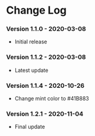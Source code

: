 # Change Log

### Version 1.1.0 - 2020-03-08

- Initial release

### Version 1.1.2 - 2020-03-08

- Latest update

### Version 1.1.4 - 2020-10-26

- Change mint color to #41B883

### Version 1.2.1 - 2020-11-04

- Final update